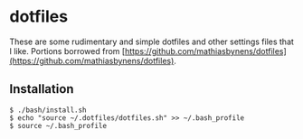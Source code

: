 # dotfiles

These are some rudimentary and simple dotfiles and other settings files that I like. Portions borrowed from [https://github.com/mathiasbynens/dotfiles](https://github.com/mathiasbynens/dotfiles).

## Installation

```console
$ ./bash/install.sh
$ echo "source ~/.dotfiles/dotfiles.sh" >> ~/.bash_profile
$ source ~/.bash_profile
```

